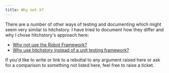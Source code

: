```yaml
---
title: Why not X?
---
```


There are a number of other ways of testing and documenting which might seem
very similar to hitchstory. I have tried to document how they differ and
why I chose hitchstory's approach here:

- [Why not use the Robot Framework?](robot)
- [Why use hitchstory instead of a unit testing framework?](unit-test)


If you'd like to write or link to a rebuttal to any argument raised
here or ask for a comparison to something not listed here,
feel free to raise a ticket.
